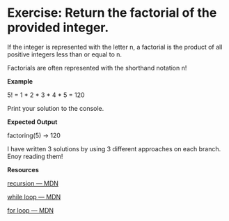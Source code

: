 # Exercise:  Return the factorial of the provided integer.

If the integer is represented with the letter n, a factorial is the product of all positive integers less than or equal to n.

Factorials are often represented with the shorthand notation n!


**Example** 

5! = 1 * 2 * 3 * 4 * 5 = 120

Print your solution to the console.

 **Expected Output**

factoring(5) -> 120


I have written 3 solutions by using 3 different approaches on each branch. Enoy reading them!


**Resources**

[recursion — MDN](https://developer.mozilla.org/en-US/docs/Glossary/Function)

[while loop — MDN](https://developer.mozilla.org/en-US/docs/Web/JavaScript/Reference/Statements/while)

[for loop — MDN](https://developer.mozilla.org/en-US/docs/Web/JavaScript/Reference/Statements/for)

